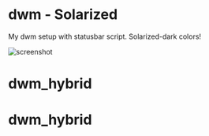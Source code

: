 # dwm - Solarized

My dwm setup with statusbar script. Solarized-dark colors!

![screenshot](http://maep.dk/tmp/dwm.png)
# dwm_hybrid
# dwm_hybrid
